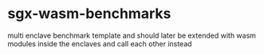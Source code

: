 # sgx-wasm-benchmarks

multi enclave benchmark template and should later be extended with wasm modules inside the enclaves and call each other instead
